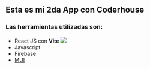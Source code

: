## Esta es mi 2da App con Coderhouse

### Las herramientas utilizadas son:

- React JS con **Vite** ![](/public/vite.svg)
- Javascript
- Firebase
- [MUI](https://mui.com)
